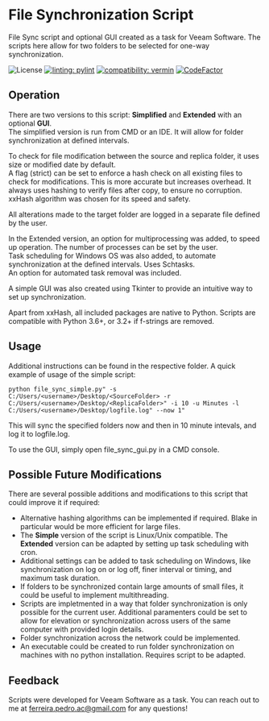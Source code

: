 # File Synchronization Script

File Sync script and optional GUI created as a task for Veeam Software.
The scripts here allow for two folders to be selected for one-way synchronization.

![License](https://img.shields.io/github/PedroACFerreira/File_Sync)
[![linting: pylint](https://img.shields.io/badge/linting-pylint-yellowgreen)](https://github.com/pylint-dev/pylint)
[![compatibility: vermin](https://img.shields.io/badge/vermin-3.6%2B-text?style=flat
)](https://github.com/netromdk/vermin)
[![CodeFactor](https://www.codefactor.io/repository/github/pedroacferreira/file_sync/badge)](https://www.codefactor.io/repository/github/pedroacferreira/file_sync)

## Operation

There are two versions to this script: **Simplified** and **Extended** with an optional **GUI**.  
The simplified version is run from CMD or an IDE. It will allow for folder synchronization at defined intervals.
   
To check for file modification between the source and replica folder, it uses size or modified date by default.  
A flag (strict) can be set to enforce a hash check on all existing files to check for modifications. This is more accurate but increases overhead.
It always uses hashing to verify files after copy, to ensure no corruption. xxHash algorithm was chosen for its speed and safety.
   
All alterations made to the target folder are logged in a separate file defined by the user.  
   
In the Extended version, an option for multiprocessing was added, to speed up operation. The number of processes can be set by the user.  
Task scheduling for Windows OS was also added, to automate synchronization at the defined intervals. Uses Schtasks.  
An option for automated task removal was included.

A simple GUI was also created using Tkinter to provide an intuitive way to set up synchronization.  

Apart from xxHash, all included packages are native to Python. Scripts are compatible with Python 3.6+, or 3.2+ if f-strings are removed.

## Usage

Additional instructions can be found in the respective folder. A quick example of usage of the simple script:  

`python file_sync_simple.py" -s C:/Users/<username>/Desktop/<SourceFolder> -r C:/Users/<username>/Desktop/<ReplicaFolder>" -i 10
 -u Minutes -l C:/Users/<username>/Desktop/logfile.log" --now 1"`

This will sync the specified folders now and then in 10 minute intevals, and log it to logfile.log.

To use the GUI, simply open file_sync_gui.py in a CMD console.

## Possible Future Modifications

There are several possible additions and modifications to this script that could improve it if required:
- Alternative hashing algorithms can be implemented if required. Blake in particular would be more efficient for large files.
- The **Simple** version of the script is Linux/Unix compatible. The **Extended** version can be adapted by setting up task scheduling with cron.
- Additional settings can be added to task scheduling on Windows, like synchronization on log on or log off, finer interval or timing, and maximum task duration.
- If folders to be synchronized contain large amounts of small files, it could be useful to implement multithreading.
- Scripts are impletmented in a way that folder synchronization is only possible for the current user.
Additional paramenters could be set to allow for elevation or synchronization across users of the same computer with provided login details.
- Folder synchronization across the network could be implemented.
- An executable could be created to run folder synchronization on machines with no python installation. Requires script to be adapted.

## Feedback

Scripts were developed for Veeam Software as a task. You can reach out to me at ferreira.pedro.ac@gmail.com for any questions!


